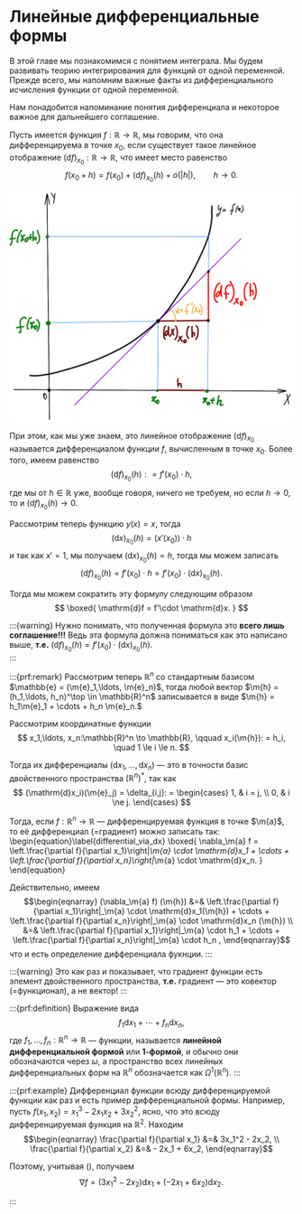# Линейные дифференциальные формы

В этой главе мы познакомимся с понятием интеграла. Мы будем развивать теорию интегрирования для функций от одной переменной. Прежде всего, мы напомним важные факты из дифференциального исчисления функции от одной переменной.

Нам понадобится напоминание понятия дифференциала и некоторое важное для дальнейшего соглашение.

Пусть имеется функция $f:\mathbb{R} \to \mathbb{R}$, мы говорим, что она дифференцируема в точке $x_0$, если существует такое линейное отображение $(\mathrm{d}f)_{x_0}: \mathbb{R} \to \mathbb{R}$, что имеет место равенство
$$
f(x_0 + h) = f(x_0) + (\mathrm{d}f)_{x_0}(h) + o(|h|), \qquad h \to 0.
$$

![alt text](df=f'dx.jpg)

При этом, как мы уже знаем, это линейное отображение $(\mathrm{d}f)_{x_0}$ называется дифференциалом функции $f$, вычисленным в точке $x_0$. Более того, имеем равенство
$$
(\mathrm{d}f)_{x_0}(h): = f'(x_0)\cdot h, 
$$
где мы от $h \in \mathbb{R}$ уже, вообще говоря, ничего не требуем, но если $h\to 0$, то и $(\mathrm{d}f)_{x_0}(h) \to 0.$

Рассмотрим теперь функцию $y(x) = x$, тогда 
$$
(\mathrm{d}x)_{x_0}(h) = (x'(x_0))\cdot h
$$
и так как $x' = 1$, мы получаем $(\mathrm{d}x)_{x_0}(h) = h$, тогда мы можем записать
$$
(\mathrm{d}f)_{x_0}(h) = f'(x_0) \cdot h = f'(x_0) \cdot  (\mathrm{d}x)_{x_0}(h).
$$

Тогда мы можем сократить эту формулу следующим образом
$$
\boxed{
\mathrm{d}f = f'\cdot \mathrm{d}x.
}
$$

:::{warning}
Нужно понимать, что полученная формула это **всего лишь соглашение!!!** Ведь эта формула должна пониматься как это написано выше, **т.е.** $(\mathrm{d}f)_{x_0}(h) = f'(x_0) \cdot  (\mathrm{d}x)_{x_0}(h).$    
:::

:::{prf:remark}
Рассмотрим теперь $\mathbb{R}^n$ cо стандартным базисом $\mathbb{e} = (\m{e}_1,\ldots, \m{e}_n)$, тогда любой вектор $\m{h} = (h_1,\ldots, h_n)^\top  \in \mathbb{R}^n$ записывается в виде $\m{h} = h_1\m{e}_1 + \cdots + h_n \m{e}_n.$ 

Рассмотрим координатные функции 
$$
x_1,\ldots, x_n:\mathbb{R}^n \to \mathbb{R}, \qquad x_i(\m{h}): = h_i, \quad 1 \le i \le n.
$$

Тогда их дифференциалы $(\mathrm{d}x_1, \ldots, \mathrm{d}x_n)$ — это в точности базис двойственного пространства $(\mathbb{R}^n)^*$, так как
$$
(\mathrm{d}x_i)(\m{e}_j) = \delta_{i,j}: = \begin{cases}
1, & i = j, \\
0, & i \ne j.
\end{cases}
$$

Тогда, если $f:\mathbb{R}^n \to \mathbb{R}$ — дифференцируемая функция в точке $\m{a}$, то её дифференциал (=градиент) можно записать так:
\begin{equation}\label{differential_via_dx}
\boxed{
\nabla_\m{a} f = \left.\frac{\partial f}{\partial x_1}\right|_\m{a} \cdot \mathrm{d}x_1 + \cdots +  \left.\frac{\partial f}{\partial x_n}\right|_\m{a} \cdot \mathrm{d}x_n.
}    
\end{equation}

Действительно, имеем
$$\begin{eqnarray}
(\nabla_\m{a} f) (\m{h}) &=& \left.\frac{\partial f}{\partial x_1}\right|_\m{a} \cdot \mathrm{d}x_1(\m{h}) + \cdots +  \left.\frac{\partial f}{\partial x_n}\right|_\m{a} \cdot \mathrm{d}x_n (\m{h}) \\
&=& \left.\frac{\partial f}{\partial x_1}\right|_\m{a} \cdot h_1 + \cdots +  \left.\frac{\partial f}{\partial x_n}\right|_\m{a} \cdot h_n ,
\end{eqnarray}$$
что и есть определение дифференциала фукнции.
:::

:::{warning}
Это как раз и показывает, что градиент функции есть элемент двойственного пространства, **т.е.** градиент — это ковектор (=функционал), а не вектор!
:::

:::{prf:definition}
Выражение вида 
$$
f_1 \mathrm{d}x_1 + \cdots + f_n \mathrm{d}x_n,
$$
где $f_1,\ldots, f_n:\mathbb{R}^n \to \mathbb{R}$ — функции, называется **линейной дифференциальной формой** или **$1$-формой**, и обычно они обозначаются через $\omega$, а пространство всех линейных дифференциальных форм на $\mathbb{R}^n$ обозначается как $\Omega^1(\mathbb{R}^n).$
:::

:::{prf:example}
Дифференциал функции всюду дифференцируемой функции как раз и есть пример дифференциальной формы. Например, пусть $f(x_1,x_2) = x_1^3 - 2x_1x_2 + 3x_2^2$, ясно, что это всюду дифференцируемая функция на $\mathbb{R}^2$. Находим
$$\begin{eqnarray}
\frac{\partial f}{\partial x_1} &=& 3x_1^2 - 2x_2, \\
\frac{\partial f}{\partial x_2} &=&  - 2x_1 + 6x_2,
\end{eqnarray}$$

Поэтому, учитывая ([](#differential_via_dx)), получаем
$$
\nabla f = (3x_1^2-2x_2)\mathrm{d}x_1 + (-2x_1 + 6x_2) \mathrm{d}x_2.
$$

:::